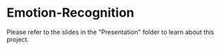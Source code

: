 # Emotion-Recognition

Please refer to the slides in the "Presentation" folder to learn about this project.

